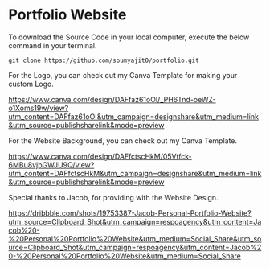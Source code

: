 # Portfolio Website

To download the Source Code in your local computer, execute the below command in your terminal.

```
git clone https://github.com/soumyajit0/portfolio.git
```

For the Logo, you can check out my Canva Template for making your custom Logo.

https://www.canva.com/design/DAFfaz61oOI/_PH6Tnd-oeWZ-o1Xoms19w/view?utm_content=DAFfaz61oOI&utm_campaign=designshare&utm_medium=link&utm_source=publishsharelink&mode=preview

For the Website Background, you can check out my Canva Template.

https://www.canva.com/design/DAFfctscHkM/05Vtfck-6MBu8vjbGWJU9Q/view?utm_content=DAFfctscHkM&utm_campaign=designshare&utm_medium=link&utm_source=publishsharelink&mode=preview

Special thanks to Jacob, for providing with the Website Design.

https://dribbble.com/shots/19753387-Jacob-Personal-Portfolio-Website?utm_source=Clipboard_Shot&utm_campaign=respoagency&utm_content=Jacob%20-%20Personal%20Portfolio%20Website&utm_medium=Social_Share&utm_source=Clipboard_Shot&utm_campaign=respoagency&utm_content=Jacob%20-%20Personal%20Portfolio%20Website&utm_medium=Social_Share